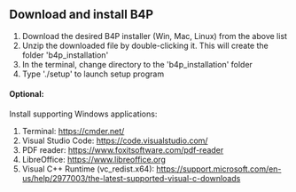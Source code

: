 ## Download and install B4P

1. Download the desired B4P installer (Win, Mac, Linux) from the above list
2. Unzip the downloaded file by double-clicking it. This will create the folder 'b4p_installation'
4. In the terminal, change directory to the 'b4p_installation' folder
5. Type './setup' to launch setup program


#### Optional: 
Install supporting Windows applications:  
1. Terminal:  https://cmder.net/
2. Visual Studio Code:  https://code.visualstudio.com/
3. PDF reader: https://www.foxitsoftware.com/pdf-reader
4. LibreOffice: https://www.libreoffice.org
5. Visual C++ Runtime (vc_redist.x64):  https://support.microsoft.com/en-us/help/2977003/the-latest-supported-visual-c-downloads


